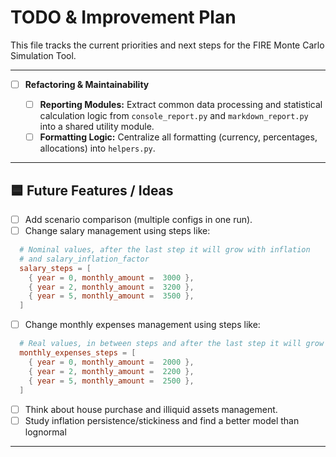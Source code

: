 # TODO & Improvement Plan

This file tracks the current priorities and next steps for the FIRE Monte Carlo Simulation Tool.

---

- [ ] **Refactoring & Maintainability**

  - [ ] **Reporting Modules:** Extract common data processing and statistical calculation logic from
        `console_report.py` and `markdown_report.py` into a shared utility module.
  - [ ] **Formatting Logic:** Centralize all formatting (currency, percentages, allocations) into
        `helpers.py`.

---

## 🟦 Future Features / Ideas

- [ ] Add scenario comparison (multiple configs in one run).
- [ ] Change salary management using steps like:

```toml
  # Nominal values, after the last step it will grow with inflation
  # and salary_inflation_factor
  salary_steps = [
    { year = 0, monthly_amount =  3000 },
    { year = 2, monthly_amount =  3200 },
    { year = 5, monthly_amount =  3500 },
  ]
```

- [ ] Change monthly expenses management using steps like:

```toml
  # Real values, in between steps and after the last step it will grow with inflation
  monthly_expenses_steps = [
    { year = 0, monthly_amount =  2000 },
    { year = 2, monthly_amount =  2200 },
    { year = 5, monthly_amount =  2500 },
  ]
```

- [ ] Think about house purchase and illiquid assets management.
- [ ] Study inflation persistence/stickiness and find a better model than lognormal

---
